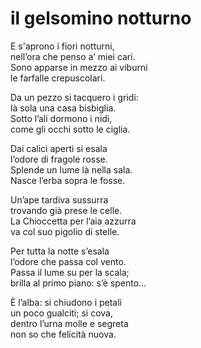 # il gelsomino notturno
E s'aprono i fiori notturni,  
nell’ora che penso a’ miei cari.  
Sono apparse in mezzo ai viburni  
le farfalle crepuscolari.  

Da un pezzo si tacquero i gridi:  
là sola una casa bisbiglia.  
Sotto l’ali dormono i nidi,  
come gli occhi sotto le ciglia.  

Dai calici aperti si esala  
l’odore di fragole rosse.  
Splende un lume là nella sala.  
Nasce l’erba sopra le fosse.

Un’ape tardiva sussurra  
trovando già prese le celle.  
La Chioccetta per l’aia azzurra  
va col suo pigolio di stelle.  

Per tutta la notte s’esala  
l’odore che passa col vento.  
Passa il lume su per la scala;  
brilla al primo piano: s’è spento…  

È l’alba: si chiudono i petali  
un poco gualciti; si cova,  
dentro l’urna molle e segreta  
non so che felicità nuova.